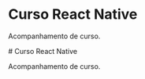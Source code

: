 # Curso React Native

Acompanhamento de curso.

















                                                                                                                                                                                                                                                                                                                                                                                                                                                                                 # Curso React Native

Acompanhamento de curso.

















